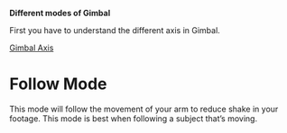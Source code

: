 
**Different modes of Gimbal**

First you have to understand the different axis in Gimbal.

[Gimbal Axis](https://github.com/rakeshsukla53/gimbal-modes-shot/blob/master/gimbal.png)

# Follow Mode

This mode will follow the movement of your arm to
reduce shake in your footage. This mode is best when following a
subject that’s moving.




